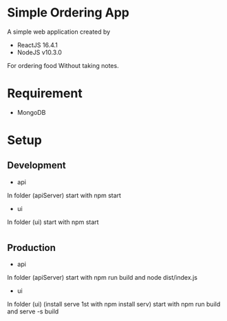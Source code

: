  # Simple Ordering App
 	 
A simple web application created by	 
- ReactJS 16.4.1
- NodeJS v10.3.0

For ordering food Without taking notes.

# Requirement
- MongoDB

# Setup

## Development 

- api

In folder (apiServer)
start with npm start
- ui

In folder (ui)
start with npm start
#

## Production

- api

In folder (apiServer)
start with npm run build and node dist/index.js
- ui

In folder (ui) (install serve 1st with npm install serv)
start with npm run build and serve -s build